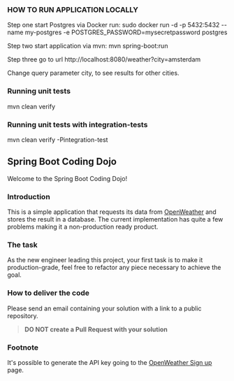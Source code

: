 ### HOW TO RUN APPLICATION LOCALLY

Step one start Postgres via Docker run:  sudo docker run -d -p 5432:5432 --name my-postgres -e POSTGRES_PASSWORD=mysecretpassword postgres 

Step two start application via mvn:  mvn spring-boot:run

Step three go to url http://localhost:8080/weather?city=amsterdam 

Change query parameter city, to see results for other cities.

### Running unit tests
mvn clean verify

### Running unit tests with integration-tests
mvn clean verify -Pintegration-test



Spring Boot Coding Dojo
---

Welcome to the Spring Boot Coding Dojo!

### Introduction

This is a simple application that requests its data from [OpenWeather](https://openweathermap.org/) and stores the result in a database. The current implementation has quite a few problems making it a non-production ready product.

### The task

As the new engineer leading this project, your first task is to make it production-grade, feel free to refactor any piece
necessary to achieve the goal.

### How to deliver the code

Please send an email containing your solution with a link to a public repository.

>**DO NOT create a Pull Request with your solution** 

### Footnote
It's possible to generate the API key going to the [OpenWeather Sign up](https://openweathermap.org/appid) page.
